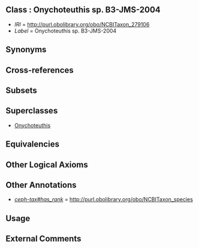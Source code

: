 
## Class : Onychoteuthis sp. B3-JMS-2004

 * *IRI* = http://purl.obolibrary.org/obo/NCBITaxon_279106
 * *Label* = Onychoteuthis sp. B3-JMS-2004

## Synonyms


## Cross-references


## Subsets


## Superclasses

 * [Onychoteuthis](../../NCBITaxon/26/NCBITaxon_61726.md)

## Equivalencies


## Other Logical Axioms


## Other Annotations

 * *[ceph-tax#has_rank](../../ceph-tax#has/nk/ceph-tax#has_rank.md)* = http://purl.obolibrary.org/obo/NCBITaxon_species

## Usage


## External Comments

